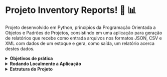 # Projeto Inventory Reports! :page_facing_up: :bar_chart:

Projeto desenvolvido em Python, princípios da Programação Orientada a Objetos e Padrões de Projetos, consistindo em uma aplicação para geração de relatórios que recebe como entrada arquivos nos formatos JSON, CSV e XML com dados de um estoque e gera, como saída, um relatório acerca destes dados.

<details>
  <summary><strong>Objetivos de prática</strong></summary><br />
    <ul>
    <li>Aplicar conceitos de Orientação a Objetos em Python</li>
    <li>Aplicar padrões de projeto. Padrão de projeto escolhido Strategy.</li>
    <li>Leitura e escrita de arquivos (XML, CSV, JSON)</li>
    </ul>
</details>
<details>
  <summary><strong>Rodando Localmente a Aplicação</strong></summary><br />
  
  <p>Para executar a aplicação e os testes, siga os passos abaixo:</p>
  <ol>
    <li>Clone o projeto.</li>
    <li>Abra o terminal e navegue até a raiz do projeto.</li>
    <li>Crie o ambiente virtual com o comando <code>python3 -m venv .venv</code>.</li>
    <li>Ative o ambiente virtual com o comando <code>source .venv/bin/activate</code>.</li>
    <li>Instale as dependências com o comando <code>python3 -m pip install -r dev-requirements.txt</code>.</li>
    <li>Para gerar os relatórios via linha de comando, instale a dependência da linha de comando com o comando <code>pip install .</code>.</li>
    <li>Utilize o comando <code>inventory_report</code> seguido dos argumentos necessários:
      <ul>
        <li>O argumento 1 deve receber o caminho de um arquivo a ser importado.</li>
        <li>O argumento 2 deve receber o formato do relatório (simples ou completo).</li>
        <li>Alternativamente, você pode utilizar o comando <code>python3 -m inventory_report.main</code> seguido dos mesmos argumentos.</li>
      </ul>
    </li>
    <li>Para executar todos os testes, execute o comando <code>python3 -m pytest</code> na raiz do projeto.</li>
    <li>Para executar os testes individualmente, execute um dos comandos a seguir na raiz do projeto:
      <ul>
        <li><code>python3 -m pytest -k test_cria_produto</code></li>
        <li><code>python3 -m pytest -k test_relatorio_produto</code></li>
        <li><code>python3 -m pytest -k test_decorar_relatorio</code></li>
      </ul>
    </li>
    <li>Para executar a aplicação com Docker, execute os comandos a seguir na raiz do projeto:
      <ul>
        <li><code>docker-compose up -d</code> para subir o container.</li>
        <li><code>docker-compose down</code> para parar o container.</li>
        <li>Alternativamente, você pode rodar os testes utilizando Docker, utilize o comando <code>docker-compose run --rm inventory pytest</code>.</li>
      </ul>
    </li>
  </ol>
</details>
<details>
  <summary><strong>Estrutura do Projeto</strong></summary><br />

  ```
.
├── inventory_report
│   ├── data
│   │   ├── 🔸inventory.csv
│   │   ├── 🔸inventory.json
│   │   └── 🔸inventory.xml
│   ├── importer
│   │   ├── 🔹csv_importer.py
│   │   ├── 🔹importer.py
│   │   ├── 🔹json_importer.py
│   │   └── 🔹xml_importer.py
│   ├── inventory
│   │   ├── 🔹inventory_iterator.py
│   │   ├── 🔹inventory_refactor.py
│   │   └── 🔹inventory.py
│   │   └── 🔸product.py
│   ├── reports
│   │   ├── 🔸colored_report.py
│   │   ├── 🔹complete_report.py
│   │   └── 🔹simple_report.py
│   └── 🔹main.py
└── tests
│   ├── factories
│   │   ├── 🔸__init__.py
│   │   └── 🔸product_factory.py
│   ├── product
│   │   ├── 🔸__init__.py
│   │   └── 🔹test_product.py
│   ├── product_report
│   │   ├── 🔸__init__.py
│   │   └── 🔹test_product_report.py
│   ├── report_decorator
│   │   ├── 🔸__init__.py
│   │   └── 🔹test_report_decorator.py
│   └── 🔸__init__.py
├── 🔹dev-requirements.txt
├── 🔸docker-compose.yml
├── 🔸Dockerfile
├── 🔸pyproject.toml
├── 🔹README.md
├── 🔸requirements.txt
├── 🔸setup.cfg
└── 🔸setup.py
  
    Legenda:
  🔸Arquivos de propriedade intelectual da Trybe
  🔹Arquivos desenvolvidos por mim
  ```
</details>
